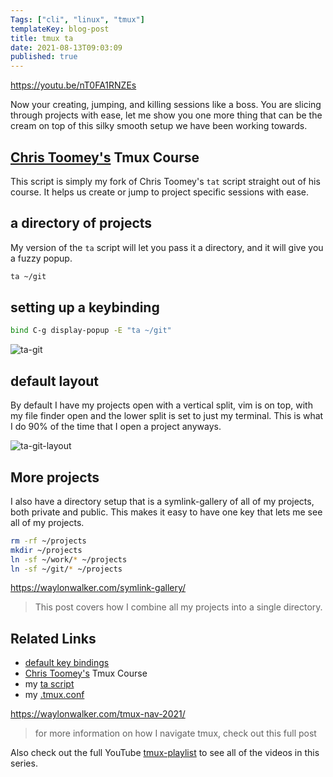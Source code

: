 ```yaml
---
Tags: ["cli", "linux", "tmux"]
templateKey: blog-post
title: tmux ta
date: 2021-08-13T09:03:09
published: true
---
```


<https://youtu.be/nT0FA1RNZEs>

Now your creating, jumping, and killing sessions like a boss. You are slicing
through projects with ease, let me show you one more thing that can be the
cream on top of this silky smooth setup we have been working towards.

## [Chris Toomey's](https://twitter.com/christoomey) Tmux Course

This script is simply my fork of Chris Toomey's `tat` script straight out of
his course. It helps us create or jump to project specific sessions with ease.

## a directory of projects

My version of the `ta` script will let you pass it a directory, and it will
give you a fuzzy popup.

```bash
ta ~/git
```

## setting up a keybinding

```bash
bind C-g display-popup -E "ta ~/git"
```

![ta-git](https://images.waylonwalker.com/ta-git.png)

## default layout

By default I have my projects open with a vertical split, vim is on top, with
my file finder open and the lower split is set to just my terminal. This is
what I do 90% of the time that I open a project anyways.

![ta-git-layout](https://images.waylonwalker.com/ta-git-layout.png)

## More projects

I also have a directory setup that is a symlink-gallery of all of my projects,
both private and public. This makes it easy to have one key that lets me see
all of my projects.

```bash
rm -rf ~/projects
mkdir ~/projects
ln -sf ~/work/* ~/projects
ln -sf ~/git/* ~/projects
```

<https://waylonwalker.com/symlink-gallery/>

> This post covers how I combine all my projects into a single directory.

## Related Links

- [default key bindings](https://gist.github.com/mzmonsour/8791835)
- [Chris Toomey's](https://twitter.com/christoomey) Tmux Course
- my [ta script](https://github.com/WaylonWalker/devtainer/blob/main/bin/.local/bin/ta)
- my [.tmux.conf](https://github.com/WaylonWalker/devtainer/blob/main/tmux/.tmux.conf)

<https://waylonwalker.com/tmux-nav-2021/>

> for more information on how I navigate tmux, check out this full post

Also check out the full YouTube
[tmux-playlist](https://www.youtube.com/playlist?list=PLTRNG6WIHETB4reAxbWza3CZeP9KL6Bkr)
to see all of the videos in this series.
